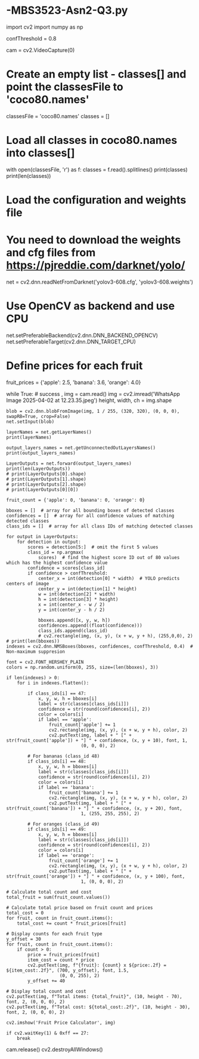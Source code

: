 # -MBS3523-Asn2-Q3.py
import cv2
import numpy as np

confThreshold = 0.8

cam = cv2.VideoCapture(0)

# Create an empty list - classes[] and point the classesFile to 'coco80.names'
classesFile = 'coco80.names'
classes = []
# Load all classes in coco80.names into classes[]
with open(classesFile, 'r') as f:
    classes = f.read().splitlines()
    print(classes)
    print(len(classes))

# Load the configuration and weights file
# You need to download the weights and cfg files from https://pjreddie.com/darknet/yolo/
net = cv2.dnn.readNetFromDarknet('yolov3-608.cfg', 'yolov3-608.weights')
# Use OpenCV as backend and use CPU
net.setPreferableBackend(cv2.dnn.DNN_BACKEND_OPENCV)
net.setPreferableTarget(cv2.dnn.DNN_TARGET_CPU)

# Define prices for each fruit
fruit_prices = {'apple': 2.5, 'banana': 3.6, 'orange': 4.0}

while True:
    # success , img = cam.read()
    img = cv2.imread('WhatsApp Image 2025-04-02 at 12.23.35.jpeg')
    height, width, ch = img.shape

    blob = cv2.dnn.blobFromImage(img, 1 / 255, (320, 320), (0, 0, 0), swapRB=True, crop=False)
    net.setInput(blob)

    layerNames = net.getLayerNames()
    print(layerNames)

    output_layers_names = net.getUnconnectedOutLayersNames()
    print(output_layers_names)

    LayerOutputs = net.forward(output_layers_names)
    print(len(LayerOutputs))
    # print(LayerOutputs[0].shape)
    # print(LayerOutputs[1].shape)
    # print(LayerOutputs[2].shape)
    # print(LayerOutputs[0][0])

    fruit_count = {'apple': 0, 'banana': 0, 'orange': 0}

    bboxes = []  # array for all bounding boxes of detected classes
    confidences = []  # array for all confidence values of matching detected classes
    class_ids = []  # array for all class IDs of matching detected classes

    for output in LayerOutputs:
        for detection in output:
            scores = detection[5:]  # omit the first 5 values
            class_id = np.argmax(
                scores)  # find the highest score ID out of 80 values which has the highest confidence value
            confidence = scores[class_id]
            if confidence > confThreshold:
                center_x = int(detection[0] * width)  # YOLO predicts centers of image
                center_y = int(detection[1] * height)
                w = int(detection[2] * width)
                h = int(detection[3] * height)
                x = int(center_x - w / 2)
                y = int(center_y - h / 2)

                bboxes.append([x, y, w, h])
                confidences.append((float(confidence)))
                class_ids.append(class_id)
                # cv2.rectangle(img, (x, y), (x + w, y + h), (255,0,0), 2)
    # print(len(bboxes))
    indexes = cv2.dnn.NMSBoxes(bboxes, confidences, confThreshold, 0.4)  # Non-maximum suppresion

    font = cv2.FONT_HERSHEY_PLAIN
    colors = np.random.uniform(0, 255, size=(len(bboxes), 3))

    if len(indexes) > 0:
        for i in indexes.flatten():

            if class_ids[i] == 47:
                x, y, w, h = bboxes[i]
                label = str(classes[class_ids[i]])
                confidence = str(round(confidences[i], 2))
                color = colors[i]
                if label == 'apple':
                    fruit_count['apple'] += 1
                    cv2.rectangle(img, (x, y), (x + w, y + h), color, 2)
                    cv2.putText(img, label + " [" + str(fruit_count['apple']) + "] " + confidence, (x, y + 10), font, 1,
                                (0, 0, 0), 2)

            # For bananas (class_id 48)
            if class_ids[i] == 48:
                x, y, w, h = bboxes[i]
                label = str(classes[class_ids[i]])
                confidence = str(round(confidences[i], 2))
                color = colors[i]
                if label == 'banana':
                    fruit_count['banana'] += 1
                    cv2.rectangle(img, (x, y), (x + w, y + h), color, 2)
                    cv2.putText(img, label + " [" + str(fruit_count['banana']) + "] " + confidence, (x, y + 20), font,
                                1, (255, 255, 255), 2)

            # For oranges (class_id 49)
            if class_ids[i] == 49:
                x, y, w, h = bboxes[i]
                label = str(classes[class_ids[i]])
                confidence = str(round(confidences[i], 2))
                color = colors[i]
                if label == 'orange':
                    fruit_count['orange'] += 1
                    cv2.rectangle(img, (x, y), (x + w, y + h), color, 2)
                    cv2.putText(img, label + " [" + str(fruit_count['orange']) + "] " + confidence, (x, y + 100), font,
                                1, (0, 0, 0), 2)

    # Calculate total count and cost
    total_fruit = sum(fruit_count.values())

    # Calculate total price based on fruit count and prices
    total_cost = 0
    for fruit, count in fruit_count.items():
        total_cost += count * fruit_prices[fruit]

    # Display counts for each fruit type
    y_offset = 30
    for fruit, count in fruit_count.items():
        if count > 0:
            price = fruit_prices[fruit]
            item_cost = count * price
            cv2.putText(img, f"{fruit}: {count} x ${price:.2f} = ${item_cost:.2f}", (700, y_offset), font, 1.5,
                        (0, 0, 255), 2)
            y_offset += 40

    # Display total count and cost
    cv2.putText(img, f"Total items: {total_fruit}", (10, height - 70), font, 2, (0, 0, 0), 2)
    cv2.putText(img, f"Total cost: ${total_cost:.2f}", (10, height - 30), font, 2, (0, 0, 0), 2)

    cv2.imshow('Fruit Price Calculator', img)

    if cv2.waitKey(1) & 0xff == 27:
        break
cam.release()
cv2.destroyAllWindows()
